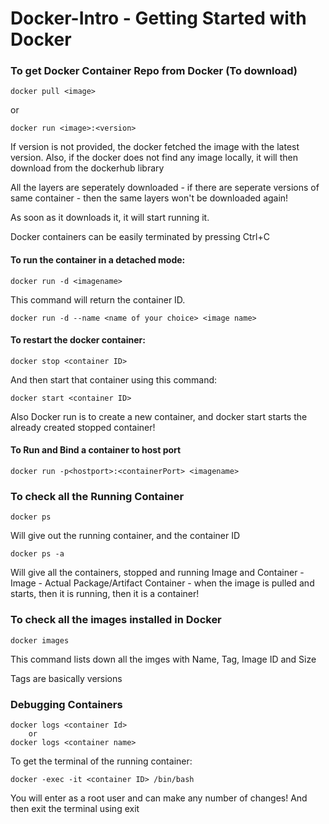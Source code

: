 # Docker-Intro -  Getting Started with Docker

### To get Docker Container Repo from Docker (To download)

```
docker pull <image>
```
or 
```
docker run <image>:<version>
```

If version is not provided, the docker fetched the image with the latest version.
Also, if the docker does not find any image locally, it will then download from the dockerhub library

All the layers are seperately downloaded - if there are seperate versions of same container - then the same layers won't be downloaded again!

As soon as it downloads it, it will start running it.

Docker containers can be easily terminated by pressing Ctrl+C

#### To run the container in a detached mode:
```
docker run -d <imagename>
```
This command will return the container ID.
```
docker run -d --name <name of your choice> <image name>
```
#### To restart the docker container:
```
docker stop <container ID>
````
And then start that container using this command:
```
docker start <container ID>
```
  
Also Docker run is to create a new container, and docker start starts the already created stopped container!

#### To Run and Bind a container to host port
```
docker run -p<hostport>:<containerPort> <imagename>
```

### To check all the Running Container
```
docker ps
```
Will give out the running container, and the container ID

```
docker ps -a 
```
Will give all the containers, stopped and running
Image and Container -
Image - Actual Package/Artifact
Container - when the image is pulled and starts, then it is running, then it is a container!

### To check all the images installed in Docker
```
docker images
```

This command lists down all the imges with Name, Tag, Image ID and Size

Tags are basically versions

### Debugging Containers

```
docker logs <container Id>
    or
docker logs <container name>
```

To get the terminal of the running container:
```
docker -exec -it <container ID> /bin/bash
```
You will enter as a root user and can make any number of changes! And then exit the terminal using exit



